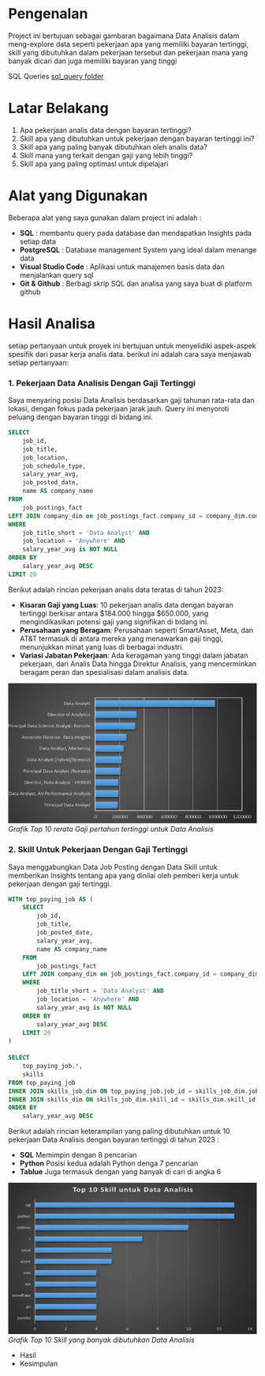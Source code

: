 # Pengenalan
Project ini bertujuan sebagai gambaran bagaimana Data Analisis dalam meng-explore data seperti pekerjaan apa yang memiliki bayaran tertinggi, skill yang dibutuhkan dalam pekerjaan tersebut dan pekerjaan mana yang banyak dicari dan juga memiliki bayaran yang tinggi

SQL Queries [sql_query folder](/sql_query/)

# Latar Belakang

1. Apa pekerjaan analis data dengan bayaran tertinggi?
2. Skill apa yang dibutuhkan untuk pekerjaan dengan bayaran tertinggi ini?
3. Skill apa yang paling banyak dibutuhkan oleh analis data?
4. Skill mana yang terkait dengan gaji yang lebih tinggi?
5. Skill apa yang paling optimasl untuk dipelajari

# Alat yang Digunakan

Beberapa alat yang saya gunakan dalam project ini adalah :

- **SQL** : membantu query pada database dan mendapatkan Insights pada setiap data
- **PostgreSQL** : Database management System yang ideal dalam menange data
- **Visual Studio Code** :  Aplikasi untuk manajemen basis data dan menjalankan query sql
- **Git & Github** : Berbagi skrip SQL dan analisa yang saya buat di platform github


# Hasil Analisa
setiap pertanyaan untuk proyek ini bertujuan untuk menyelidiki aspek-aspek spesifik dari pasar kerja analis data. berikut ini adalah cara saya menjawab setiap pertanyaan:

### 1. Pekerjaan Data Analisis Dengan Gaji Tertinggi
Saya menyaring posisi Data Analisis berdasarkan gaji tahunan rata-rata dan lokasi, dengan fokus pada pekerjaan jarak jauh. Query ini menyoroti peluang dengan bayaran tinggi di bidang ini.

```sql
SELECT  
    job_id,
    job_title,
    job_location,
    job_schedule_type,
    salary_year_avg,
    job_posted_date,
    name AS company_name
FROM
    job_postings_fact 
LEFT JOIN company_dim on job_postings_fact.company_id = company_dim.company_id
WHERE
    job_title_short = 'Data Analyst' AND
    job_location = 'Anywhere' AND
    salary_year_avg is NOT NULL
ORDER BY
    salary_year_avg DESC
LIMIT 20
```
Berikut adalah rincian pekerjaan analis data teratas di tahun 2023:

- **Kisaran Gaji yang Luas**: 10 pekerjaan analis data dengan bayaran tertinggi berkisar antara $184.000 hingga $650.000, yang mengindikasikan potensi gaji yang signifikan di bidang ini.
- **Perusahaan yang Beragam**: Perusahaan seperti SmartAsset, Meta, dan AT&T termasuk di antara mereka yang menawarkan gaji tinggi, menunjukkan minat yang luas di berbagai industri.
- **Variasi Jabatan Pekerjaan**: Ada keragaman yang tinggi dalam jabatan pekerjaan, dari Analis Data hingga Direktur Analisis, yang mencerminkan beragam peran dan spesialisasi dalam analisis data.

![Top 10 Salaries Data Analyst](picture/Top_average_salaries_for_data_analyst_in_2023.png)
*Grafik Top 10 rerata Gaji pertahun tertinggi untuk Data Analisis*

### 2. Skill Untuk Pekerjaan Dengan Gaji Tertinggi

Saya menggabungkan Data Job Posting dengan Data Skill untuk memberikan Insights tentang apa yang dinilai oleh pemberi kerja untuk pekerjaan dengan gaji tertinggi.
```sql
WITH top_paying_job AS (
    SELECT  
        job_id,
        job_title,
        job_posted_date,
        salary_year_avg,
        name AS company_name
    FROM
        job_postings_fact 
    LEFT JOIN company_dim on job_postings_fact.company_id = company_dim.company_id
    WHERE
        job_title_short = 'Data Analyst' AND
        job_location = 'Anywhere' AND
        salary_year_avg is NOT NULL
    ORDER BY
        salary_year_avg DESC
    LIMIT 20
)

SELECT 
    top_paying_job.*,
    skills
FROM top_paying_job
INNER JOIN skills_job_dim ON top_paying_job.job_id = skills_job_dim.job_id
INNER JOIN skills_dim ON skills_job_dim.skill_id = skills_dim.skill_id
ORDER BY
    salary_year_avg DESC
```
Berikut adalah rincian keterampilan yang paling dibutuhkan untuk 10 pekerjaan Data Analisis dengan bayaran tertinggi di tahun 2023 :

- **SQL** Memimpin dengan 8 pencarian
- **Python** Posisi kedua adalah Python denga 7 pencarian
- **Tablue** Juga termasuk dengan yang banyak di cari di angka 6 

![Top 10 Required for Data Analyst](picture/Top_Required_skills_for_data_analyst_in_2023.png)
*Grafik Top 10 Skill yang banyak dibutuhkan Data Analisis*



- Hasil
- Kesimpulan
